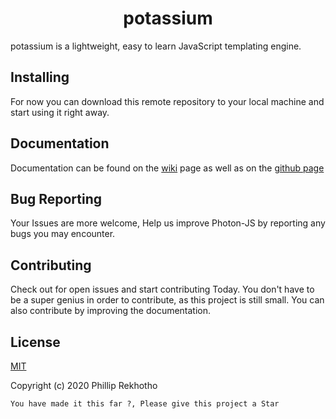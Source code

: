 
# <div align="center"> potassium </div>

potassium is a lightweight, easy to learn JavaScript templating engine.

## Installing 
For now you can download this remote repository to your local machine and start using it right away.
  
## Documentation
Documentation can be found on the [wiki](http://github.com/Phillip-Rek/potassium/wiki) page as well as on the [github page](http://Phillip-Rek.github.io/)

## Bug Reporting

Your Issues are more welcome, Help us improve Photon-JS by reporting any bugs you may encounter.

## Contributing

Check out for open issues and start contributing Today. You don't have to be a super genius in order to contribute, as this project is still small. You can also contribute by improving the documentation.

## License
[MIT](http://opensource.org/licenses/MIT)

Copyright (c) 2020 Phillip Rekhotho

```You have made it this far ?, Please give this project a Star```


